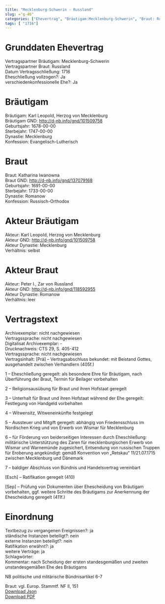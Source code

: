 ```yaml
---
title: "Mecklenburg-Schwerin - Russland"
slug: ="g-46"
categories: ["Ehevertrag", "Bräutigam:Mecklenburg-Schwerin", "Braut: Russland", "Eheschließung vollzogen?:Ja", "verschiedenkonfessionelle Ehe?:Ja", "Dynastie Bräutigam:Mecklenburg", "Akteur Bräutigam:Karl Leopold, Herzog von Mecklenburg", "Akteur Braut:Peter I., Zar von Russland", "Textbezug?:ja", "Ständisch?:nein", "Ratifikation?:ja", "Sonstiges?:ja", "Bräutigam:Mecklenburg-Schwerin", "Braut: Russland"]
tags: [ "1716"]
---
```

<!--more-->

# Grunddaten Ehevertrag

Vertragspartner Bräutigam: Mecklenburg-Schwerin<br>
Vertragspartner Braut: Russland<br>
Datum Vertragsschließung: 1716<br>
Eheschließung vollzogen?: Ja<br>
verschiedenkonfessionelle Ehe?: Ja<br>
# Bräutigam

Bräutigam: Karl Leopold, Herzog von Mecklenburg<br>
Bräutigam GND: http://d-nb.info/gnd/101509758<br>
Geburtsjahr: 1678-00-00<br>
Sterbejahr: 1747-00-00<br>
Dynastie: Mecklenburg<br>
Konfession: Evangelisch-Lutherisch<br>
# Braut

Braut: Katharina Iwanowna<br>
Braut GND: http://d-nb.info/gnd/137079168<br>
Geburtsjahr: 1691-00-00<br>
Sterbejahr: 1733-00-00<br>
Dynastie: Romanow<br>
Konfession: Russisch-Orthodox<br>
# Akteur Bräutigam

Akteur: Karl Leopold, Herzog von Mecklenburg<br>
Akteur GND: http://d-nb.info/gnd/101509758<br>
Akteur Dynastie: Mecklenburg<br>
Verhältnis: selbst<br>
# Akteur Braut

Akteur: Peter I., Zar von Russland<br>
Akteur GND: http://d-nb.info/gnd/118592955<br>
Akteur Dynastie: Romanow<br>
Verhältnis: leer<br>
# Vertragstext

Archivexemplar: nicht nachgewiesen<br>
Vertragssprache: nicht nachgewiesen<br>
Digitalisat Archivexemplar: -<br>
Drucknachweis: CTS 29, S. 405-412<br>
Vertragssprache: nicht nachgewiesen<br>
Vertragsinhalt: [Prä] – Vertragsabschluss bekundet: mit Beistand Gottes, ausgehandelt zwischen Verhandlern (405f.)

1 – Eheschließung geregelt: als besondere Ehre für Bräutigam, nach Überführung der Braut, Termin für Beilager vorbehalten

2 – Religionsausübung für Braut und ihren Hofstaat geregelt

3 – Unterhalt für Braut und ihren Hofstaat während der Ehe geregelt: Festlegung von Handgeld vorbehalten

4 – Witwensitz, Witweneinkünfte festgelegt

5 – Aussteuer und Mitgift geregelt: abhängig von Friedensschluss im Nordischen Krieg und von Erwerb von Wismar für Mecklenburg

6 – für Förderung von beiderseitigen Interessen durch Eheschließung: militärische Unterstützung des Zaren für mecklenburgischen Erwerb von Wismar und Warnemünde zugesichert, Entsendung von russischen Truppen für Eroberung angekündigt: gemäß Konvention von „Retskau“ 11/21.07.1715 zwischen Mecklenburg und Dänemark

7 – baldiger Abschluss von Bündnis und Handelsvertrag vereinbart

[Esch] – Ratifikation geregelt (410)

[Sep] – Prüfung von Dokumenten über Ehescheidung von Bräutigam vorbehalten, ggf. weitere Schritte des Bräutigams zur Anerkennung der Ehescheidung geregelt (411f.)
<br>
# Einordnung

Textbezug zu vergangenen Ereignissen?: ja<br>
ständische Instanzen beteiligt?: nein<br>
externe Instanzen beteiligt?: nein<br>
Ratifikation erwähnt?: ja<br>
weitere Verträge: ja<br>
Schlagwörter: <br>
Kommentar: nach Scheidung der ersten standesgemäßen und zweiten unstandesgemäßen Ehe des Bräutigams

NB politische und mlitärische Bündnisartikel 6-7

Braut: vgl. Europ. Stammtf. NF II, 151
<br>
[Download Json](/vertraege/vertrag-46.json)<br>
[Download PDF](/vertraege/v200.pdf)